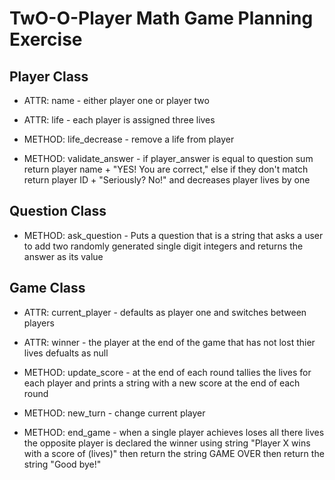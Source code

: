 # TwO-O-Player Math Game Planning Exercise

## Player Class

- ATTR: name - either player one or player two
- ATTR: life - each player is assigned three lives

- METHOD: life_decrease - remove a life from player 

- METHOD: validate_answer - if player_answer is equal to question sum return player name + "YES! You are correct," else if they don't match return player ID + "Seriously? No!" and decreases player lives by one

## Question Class

- METHOD: ask_question - Puts a question that is a string that asks a user to add two randomly generated single digit integers and returns the answer as its value
 

## Game Class

- ATTR: current_player - defaults as player one and switches between players

- ATTR: winner - the player at the end of the game that has not lost thier lives defualts as null


- METHOD: update_score - at the end of each round tallies the lives for each player and prints a string with a new score at the end of each round

- METHOD: new_turn - change current player 

- METHOD: end_game - when a single player achieves loses all there lives the opposite player is declared the winner using string "Player X wins with a score of (lives)" then return the string GAME OVER then return the string "Good bye!"
